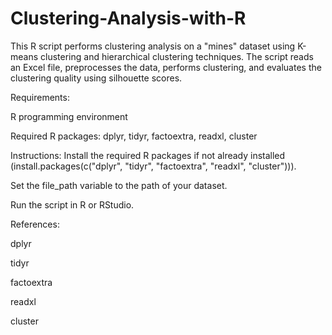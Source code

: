 # Clustering-Analysis-with-R

This R script performs clustering analysis on a "mines" dataset using K-means clustering and hierarchical clustering techniques. The script reads an Excel file, preprocesses the data, performs clustering, and evaluates the clustering quality using silhouette scores.

Requirements:

R programming environment

Required R packages: dplyr, tidyr, factoextra, readxl, cluster

Instructions:
Install the required R packages if not already installed (install.packages(c("dplyr", "tidyr", "factoextra", "readxl", "cluster"))).

Set the file_path variable to the path of your dataset.

Run the script in R or RStudio.

References:

dplyr

tidyr

factoextra

readxl

cluster

